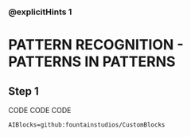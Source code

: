 ### @explicitHints 1

# PATTERN RECOGNITION -  PATTERNS IN PATTERNS

## Step 1
CODE CODE CODE

```package
AIBlocks=github:fountainstudios/CustomBlocks
```
